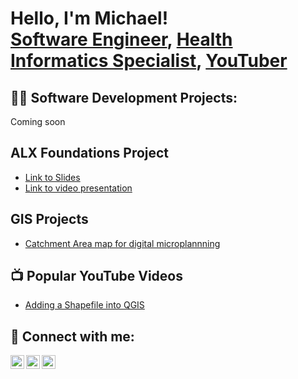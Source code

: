 <h1>Hello, I'm Michael! <br/><a href="https://github.com/themycon"> Software Engineer</a>, 
<a href="https://www.linkedin.com/in/joshmadakor/">Health Informatics Specialist</a>,  
<a href="https://www.youtube.com/channel/UCIB3QXDAE39CCac6QK7KUqQ">YouTuber</a></h1>

<h2>👨‍💻 Software Development Projects:</h2>
Coming soon

<h2>ALX Foundations Project</h2>

- [Link to Slides](https://drive.google.com/file/d/1SCRjZIxKuevaVHJ04GpCDXFq_9_cSOwo/view?usp=sharing)
- [Link to video presentation](https://youtu.be/KJLrvu4-wvk)

<h2> GIS Projects </h2>

- [Catchment Area map for digital microplannning](https://www.linkedin.com/posts/michael-turyasingura_gisday-qgis-grid3-activity-7131186925167611904-kYVV?utm_source=share&utm_medium=member_desktop) 



<h2>📺 Popular YouTube Videos</h2>

- [Adding a Shapefile into QGIS](https://www.youtube.com/watch?v=a83ASGn_V_s)


<h2> 🤳 Connect with me:</h2>

[<img align="left" alt="MichaelTuryasingura | YouTube" width="22px" src="https://cdn.jsdelivr.net/npm/simple-icons@v3/icons/youtube.svg" />][youtube]
[<img align="left" alt="MichaelTuryasingura | Twitter" width="22px" src="https://cdn.jsdelivr.net/npm/simple-icons@v3/icons/twitter.svg" />][twitter]
[<img align="left" alt="MichaelTuryasingura | LinkedIn" width="22px" src="https://cdn.jsdelivr.net/npm/simple-icons@v3/icons/linkedin.svg" />][linkedin]

[twitter]: https://twitter.com/uganerd
[youtube]: https://www.youtube.com/channel/UCIB3QXDAE39CCac6QK7KUqQ
[linkedin]: https://linkedin.com/in/michael-turyasingura

<!--
**themycon/themycon** is a ✨ _special_ ✨ repository because its `README.md` (this file) appears on your GitHub profile.

Here are some ideas to get you started:

- 🔭 I’m currently working on ...
- 🌱 I’m currently learning ...
- 👯 I’m looking to collaborate on ...
- 🤔 I’m looking for help with ...
- 💬 Ask me about ...
- 📫 How to reach me: ...
- 😄 Pronouns: ...
- ⚡ Fun fact: ...
-->

